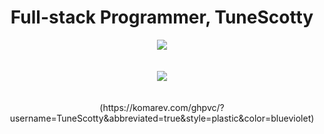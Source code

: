 <h1 align="center" font-size: xx-large;">
    Full-stack Programmer, TuneScotty
  </h1>
<div align="center">
  <a href="https://skillicons.dev">
    <img src="https://skillicons.dev/icons?i=bootstrap,wordpress,robloxstudio,vscode,atom">
    </br></br></br>
    <img src="https://skillicons.dev/icons?i=js,html,css,lua,mysql,php,py,perl,cs&perline=3"/>
    </br></br></br>
 </a>
    (https://komarev.com/ghpvc/?username=TuneScotty&abbreviated=true&style=plastic&color=blueviolet) 
</div>
